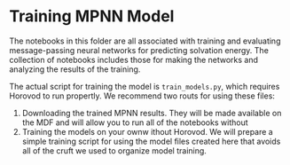 # Training MPNN Model

The notebooks in this folder are all associated with training and evaluating message-passing neural networks for predicting solvation energy.
The collection of notebooks includes those for making the networks and analyzing the results of the training.

The actual script for training the model is `train_models.py`, which requires Horovod to run propertly.
We recommend two routs for using these files:

1. Downloading the trained MPNN results. They will be made available on the MDF and will allow you to run all of the notebooks without 
2. Training the models on your ownw ithout Horovod. We will prepare a simple training script for using the model files created here 
   that avoids all of the cruft we used to organize model training.
